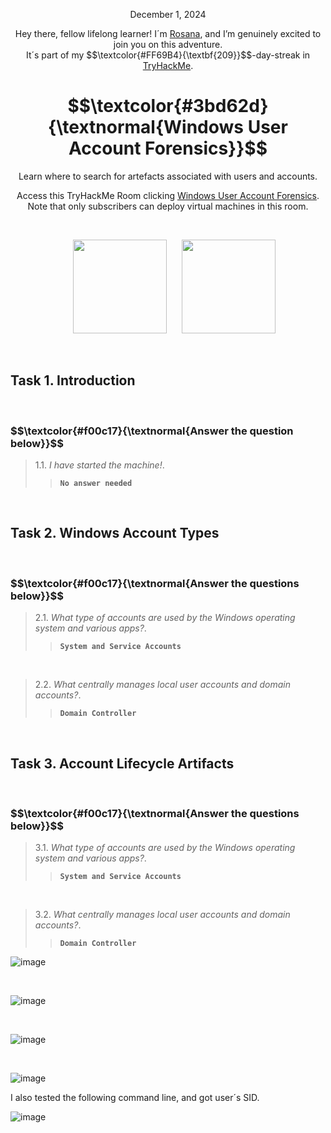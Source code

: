 <p align="center">December 1, 2024</p>
<p align="center">Hey there, fellow lifelong learner! I´m <a href="https://www.linkedin.com/in/rosanafssantos/">Rosana</a>, and I’m genuinely excited to join you on this adventure.<br>
It´s part of my $$\textcolor{#FF69B4}{\textbf{209}}$$-day-streak in  <a href="https://tryhackme.com/r/p/Rosana">TryHackMe</a>.</p>

<h1 align="center">
  $$\textcolor{#3bd62d}{\textnormal{Windows User Account Forensics}}$$
</h1>
<p align="center">Learn where to search for artefacts associated with users and accounts.</p>
<p align="center">Access this TryHackMe Room clicking <a href="https://tryhackme.com/r/room/windowsuseraccountforensics">Windows User Account Forensics</a>. Note that only subscribers can deploy virtual machines in this room.</p><br>
<p align="center">
  <img height="150px" hspace="20" src="https://github.com/user-attachments/assets/3773d729-f20d-4e8b-8c6f-fbd982d22bed">
  <img height="150px" src="">
</p>


<br>
<h2>Task 1. Introduction<a id='1'></a></h2>

<br>

<h3 align="left"> $$\textcolor{#f00c17}{\textnormal{Answer the question below}}$$ </h3>

> 1.1. <em>I have started the machine!</em>.<a id='1.1'></a>
>> <code><strong>No answer needed</strong></code>

<br>
<h2>Task 2. Windows Account Types<a id='2'></a></h2>

<br>

<h3 align="left"> $$\textcolor{#f00c17}{\textnormal{Answer the questions below}}$$ </h3>

> 2.1. <em>What type of accounts are used by the Windows operating system and various apps?</em>.<a id='2.1'></a>
>> <code><strong>System and Service Accounts</strong></code>

<br>

> 2.2. <em>What centrally manages local user accounts and domain accounts?</em>.<a id='2.2'></a>
>> <code><strong>Domain Controller</strong></code>

<br>
<h2>Task 3. Account Lifecycle Artifacts<a id='3'></a></h2>

<br>

<h3 align="left"> $$\textcolor{#f00c17}{\textnormal{Answer the questions below}}$$ </h3>

> 3.1. <em>What type of accounts are used by the Windows operating system and various apps?</em>.<a id='3.1'></a>
>> <code><strong>System and Service Accounts</strong></code>

<br>

> 3.2. <em>What centrally manages local user accounts and domain accounts?</em>.<a id='3.2'></a>
>> <code><strong>Domain Controller</strong></code>


![image](https://github.com/user-attachments/assets/9097704f-20db-40d5-b891-6e315d6f7452)

<br>

![image](https://github.com/user-attachments/assets/c4afb3a0-b4e2-4f05-a63f-880f94c40d7c)

<br>

![image](https://github.com/user-attachments/assets/e03caf18-b910-4584-8a20-9e77483c1ac5)

<br>

![image](https://github.com/user-attachments/assets/68462d0d-bded-4147-9965-cee72ef8d973)

<p>I also tested the following command line, and got user´s SID.</p>

![image](https://github.com/user-attachments/assets/a9456312-2581-4ab0-8427-4ca06de2517e)

<br>
















